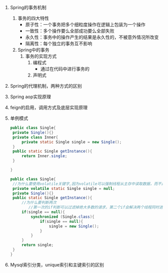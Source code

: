 1. Spring的事务机制

   1. 事务的四大特性
      - 原子性：一个事务把多个细粒度操作在逻辑上包装为一个操作
      - 一致性：多个操作要么全部成功要么全部失败
      - 永久性：事务中的操作产生的结果是永久性的，不被意外情况所改变
      - 隔离性：每个独立的事务互不影响
   2. Spring中的事务
      1. 事务的实现方式
         1. 编程式
            - 通过在代码中进行事务的
         2. 声明式

2. Spring的代理机制，两种方式的区别

3. Spring aop实现原理

4. feign的启用，调用方式及底层实现原理

5. 单例模式

   ```java
   public class Single{
   	private Single(){}
   	private class Inner{
   		private static Single single = new Single();
   	}
   	public static Single getInstance(){
   		return Inner.single;
   	}
   
   }
   
   public class Single{
   	//为什么要使用volatile关键字,因为volatile可以强制线程从主存中读取数据，而不是从工作缓存中读取数据，使得第一个if读取的数据肯定是从主存中读取的
   	private volatile static Single single = null;
   	private Single(){}
   	public static Single getInstance(){
   		//为什么要判断两次
           //第一次的if判断可以过滤掉绝大多数的请求，第二个if会解决两个线程同时进入第一个if的情况，防止重复创建对象     
   		if(single == null){
   			synchronized (Single.class){
   				if(single == null){
   					single = new Single();
   				}
   			}
   		}
   		return single;
   	}
   }
   ```

6. Mysql索引分类，unique索引和主键索引的区别